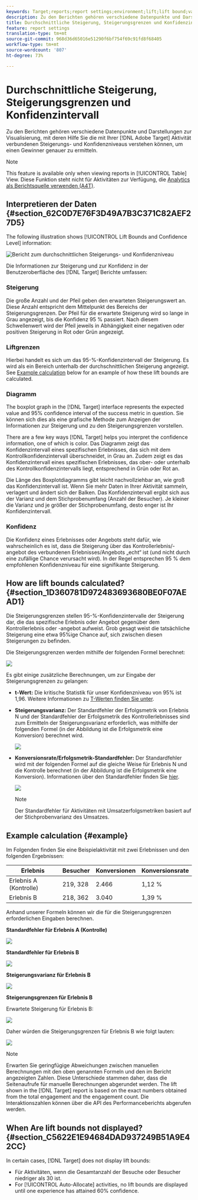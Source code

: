 ```yaml
---
keywords: Target;reports;report settings;environment;lift;lift bound;variance;confidence;control
description: Zu den Berichten gehören verschiedene Datenpunkte und Darstellungen zur Visualisierung, mit deren Hilfe Sie die mit Ihrer Adobe Target-Aktivität verbundenen Steigerungs- und Konfidenzniveaus verstehen können, um einen Gewinner genauer zu ermitteln.
title: Durchschnittliche Steigerung, Steigerungsgrenzen und Konfidenzintervall
feature: report settings
translation-type: tm+mt
source-git-commit: 968d36d65016e51290f6bf754f69c91fd8f68405
workflow-type: tm+mt
source-wordcount: '807'
ht-degree: 73%

---
```



# Durchschnittliche Steigerung, Steigerungsgrenzen und Konfidenzintervall

Zu den Berichten gehören verschiedene Datenpunkte und Darstellungen zur Visualisierung, mit deren Hilfe Sie die mit Ihrer [!DNL Adobe Target] Aktivität verbundenen Steigerungs- und Konfidenzniveaus verstehen können, um einen Gewinner genauer zu ermitteln.

>[!NOTE]
>
>This feature is available only when viewing reports in [!UICONTROL Table] View. Diese Funktion steht nicht für Aktivitäten zur Verfügung, die [Analytics als Berichtsquelle verwenden (A4T)](/help/c-integrating-target-with-mac/a4t/a4t.md#concept_7540C8C04259434AB6EE33B09F47A1DE).

## Interpretieren der Daten {#section_62C0D7E76F3D49A7B3C371C82AEF27D5}

The following illustration shows [!UICONTROL Lift Bounds and Confidence Level] information:

![Bericht zum durchschnittlichen Steigerungs- und Konfidenzniveau](/help/c-reports/c-report-settings/assets/lift-screenshot-new.png)

Die Informationen zur Steigerung und zur Konfidenz in der Benutzeroberfläche des [!DNL Target] Berichte umfassen:

### Steigerung

Die große Anzahl und der Pfeil geben den erwarteten Steigerungswert an. Diese Anzahl entspricht dem Mittelpunkt des Bereichs der Steigerungsgrenzen. Der Pfeil für die erwartete Steigerung wird so lange in Grau angezeigt, bis die Konfidenz 95 % passiert. Nach diesem Schwellenwert wird der Pfeil jeweils in Abhängigkeit einer negativen oder positiven Steigerung in Rot oder Grün angezeigt.

### Liftgrenzen

Hierbei handelt es sich um das 95-%-Konfidenzintervall der Steigerung. Es wird als ein Bereich unterhalb der durchschnittlichen Steigerung angezeigt. See [Example calculation](#example) below for an example of how these lift bounds are calculated.

### Diagramm

The boxplot graph in the [!DNL Target] interface represents the expected value and 95% confidence interval of the success metric in question. Sie können sich dies als eine grafische Methode zum Anzeigen der Informationen zur Steigerung und zu den Steigerungsgrenzen vorstellen.

There are a few key ways [!DNL Target] helps you interpret the confidence information, one of which is color. Das Diagramm zeigt das Konfidenzintervall eines spezifischen Erlebnisses, das sich mit dem Kontrollkonfidenzintervall überschneidet, in Grau an. Zudem zeigt es das Konfidenzintervall eines spezifischen Erlebnisses, das ober- oder unterhalb des Kontrollkonfidenzintervalls liegt, entsprechend in Grün oder Rot an.

Die Länge des Boxplotdiagramms gibt leicht nachvollziehbar an, wie groß das Konfidenzintervall ist. Wenn Sie mehr Daten in Ihrer Aktivität sammeln, verlagert und ändert sich der Balken. Das Konfidenzintervall ergibt sich aus der Varianz und dem Stichprobenumfang (Anzahl der Besucher). Je kleiner die Varianz und je größer der Stichprobenumfang, desto enger ist Ihr Konfidenzintervall.

### Konfidenz

Die Konfidenz eines Erlebnisses oder Angebots steht dafür, wie wahrscheinlich es ist, dass die Steigerung über das Kontrollerlebnis/-angebot des verbundenen Erlebnisses/Angebots „echt“ ist (und nicht durch eine zufällige Chance verursacht wird). In der Regel entsprechen 95 % dem empfohlenen Konfidenzniveau für eine signifikante Steigerung.

## How are lift bounds calculated? {#section_1D360781D972483693680BE0F07AEAD1}

Die Steigerungsgrenzen stellen 95-%-Konfidenzintervalle der Steigerung dar, die das spezifische Erlebnis oder Angebot gegenüber dem Kontrollerlebnis oder -angebot aufweist. Grob gesagt weist die tatsächliche Steigerung eine etwa 95%ige Chance auf, sich zwischen diesen Steigerungen zu befinden.

Die Steigerungsgrenzen werden mithilfe der folgenden Formel berechnet:

![](assets/lift_diagram.png)

Es gibt einige zusätzliche Berechnungen, um zur Eingabe der Steigerungsgrenzen zu gelangen:

* **t-Wert:** Die kritische Statistik für unser Konfidenzniveau von 95% ist 1,96. Weitere Informationen zu [T-Werten finden Sie unter](https://en.wikipedia.org/wiki/T-statistic).
* **Steigerungsvarianz:** Der Standardfehler der Erfolgsmetrik von Erlebnis N und der Standardfehler der Erfolgsmetrik des Kontrollerlebnisses sind zum Ermitteln der Steigerungsvarianz erforderlich, was mithilfe der folgenden Formel (in der Abbildung ist die Erfolgsmetrik eine Konversion) berechnet wird.

   ![](assets/lift_variance.png)

* **Konversionsrate/Erfolgsmetrik-Standardfehler:** Der Standardfehler wird mit der folgenden Formel auf die gleiche Weise für Erlebnis N und die Kontrolle berechnet (in der Abbildung ist die Erfolgsmetrik eine Konversion). Informationen über den Standardfehler finden Sie [hier](https://en.wikipedia.org/wiki/Standard_error).

   ![](assets/standard_error.png)

   >[!NOTE]
   >
   >Der Standardfehler für Aktivitäten mit Umsatzerfolgsmetriken basiert auf der Stichprobenvarianz des Umsatzes.

## Example calculation {#example}

Im Folgenden finden Sie eine Beispielaktivität mit zwei Erlebnissen und den folgenden Ergebnissen:

| Erlebnis | Besucher | Konversionen | Konversionsrate |
|--- |--- |--- |--- |
| Erlebnis A (Kontrolle) | 219, 328 | 2.466 | 1,12 % |
| Erlebnis B | 218, 362 | 3.040 | 1,39 % |

Anhand unserer Formeln können wir die für die Steigerungsgrenzen erforderlichen Eingaben berechnen.

**Standardfehler für Erlebnis A (Kontrolle)**

![](assets/standard_error_A.png)

**Standardfehler für Erlebnis B**

![](assets/standard_error_B.png)

**Steigerungsvarianz für Erlebnis B**

![](assets/lift_variance_B.png)

**Steigerungsgrenzen für Erlebnis B**

Erwartete Steigerung für Erlebnis B:

![](assets/lift_bounds_B.png)

Daher würden die Steigerungsgrenzen für Erlebnis B wie folgt lauten:

![](assets/lift_bounds_B2.png)

>[!NOTE]
>
>Erwarten Sie geringfügige Abweichungen zwischen manuellen Berechnungen mit den oben genannten Formeln und den im Bericht angezeigten Zahlen. Diese Unterschiede stammen daher, dass die Seitenaufrufe für manuelle Berechnungen abgerundet werden. The lift shown in the [!DNL Target] report is based on the exact numbers obtained from the total engagement and the engagement count. Die Interaktionszahlen können über die API des Performanceberichts abgerufen werden.

## When Are lift bounds not displayed? {#section_C5622E1E94684DAD937249B51A9E42CC}

In certain cases, [!DNL Target] does not display lift bounds:

* Für Aktivitäten, wenn die Gesamtanzahl der Besuche oder Besucher niedriger als 30 ist.
* For [!UICONTROL Auto-Allocate] activities, no lift bounds are displayed until one experience has attained 60% confidence.
